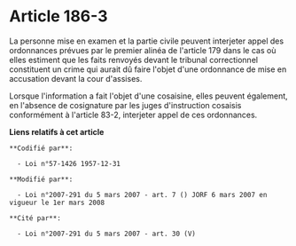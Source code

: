 # Article 186-3

La personne mise en examen et la partie civile peuvent interjeter appel des ordonnances prévues par le premier alinéa de
l'article 179 dans le cas où elles estiment que les faits renvoyés devant le tribunal correctionnel constituent un crime qui
aurait dû faire l'objet d'une ordonnance de mise en accusation devant la cour d'assises.

Lorsque l'information a fait l'objet d'une cosaisine, elles peuvent également, en l'absence de cosignature par les juges
d'instruction cosaisis conformément à l'article 83-2, interjeter appel de ces ordonnances.

**Liens relatifs à cet article**

	**Codifié par**:

	  - Loi n°57-1426 1957-12-31

	**Modifié par**:

	  - Loi n°2007-291 du 5 mars 2007 - art. 7 () JORF 6 mars 2007 en vigueur le 1er mars 2008

	**Cité par**:

	  - Loi n°2007-291 du 5 mars 2007 - art. 30 (V)
